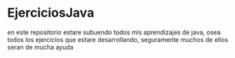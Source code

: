 # EjerciciosJava
en este repositorio estare subuendo todos mis aprendizajes de java, osea todos los ejercicios que estare desarrollando, seguramente muchos de ellos seran de mucha ayuda 
